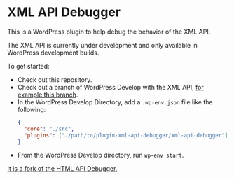 # XML API Debugger

This is a WordPress plugin to help debug the behavior of the XML API.

The XML API is currently under development and only available in WordPress development builds.

To get started:

- Check out this repository.
- Check out a branch of WordPress Develop with the XML API, [for example this branch](https://github.com/sirreal/wordpress-develop/tree/xml-processor-continue).
- In the WordPress Develop Directory, add a `.wp-env.json` file like the following:
  ```json
  {
    "core": "./src",
    "plugins": ["…/path/to/plugin-xml-api-debugger/xml-api-debugger"]
  }
  ```
- From the WordPress Develop directory, run `wp-env start`.

[It is a fork of the HTML API Debugger.](https://wordpress.org/plugins/html-api-debugger/)
